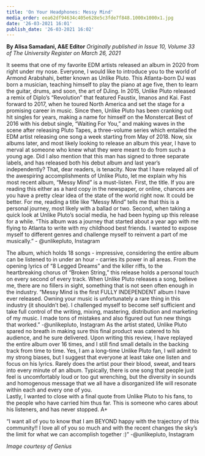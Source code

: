 ```yaml
---
title: 'On Your Headphones: Messy Mind'
media_order: eea62df94634c405e628e5c3fde7f848.1000x1000x1.jpg
date: '26-03-2021 16:01'
publish_date: '26-03-2021 16:02'
---
```


**By Alisa Samadani, A&E Editor** _Originally published in Issue 10, Volume 33 of The University Register on March 26, 2021_

It seems that one of my favorite EDM artists released an album in 2020 from right under my nose. Everyone, I would like to introduce you to the world of Armond Arabshahi, better known as Unlike Pluto. This Atlanta-born DJ was born a musician, teaching himself to play the piano at age five, then to learn the guitar, drums, and soon, the art of DJing. In 2015, Unlike Pluto released a remix of Diplo’s “Revolution” that featured Faustix, Imanos and Kai. Fast forward to 2017, when he toured North America and set the stage for a promising career in music. Since then, Unlike Pluto has been cranking out hit singles for years, making a name for himself on the Monstercat Best of 2016 with his debut single, “Waiting For You,” and making waves in the scene after releasing Pluto Tapes, a three-volume series which entailed the EDM artist releasing one song a week starting from May of 2018. Now, six albums later, and most likely looking to release an album this year, I have to merval at someone who knew what they were meant to do from such a young age. Did I also mention that this man has signed to three separate labels, and has released both his debut album and last year’s independently? That, dear readers, is tenacity.
Now that I have relayed all of the awespiring accomplishments of Unlike Pluto, let me explain why his most recent album, “Messy Mind” is a must-listen. First, the title. If you are reading this either as a hard copy in the newspaper, or online, chances are you have a pretty clear idea of the state of the world right now. It could be better. For me, reading a title like “Messy Mind” tells me that this is a personal journey, most likely with a ballad or two.  Second, when taking a quick look at Unlike Pluto’s social media, he had been hyping up this release for a while. 
“This album was a journey that started about a year ago with me flying to Atlanta to write with my childhood best friends. I wanted to expose myself to different genres and challenge myself to reinvent a part of me musically.”  - @unlikepluto, Instagram

The album, which holds 18 songs - impressive, considering the entire album can be listened to in under an hour - carries its power in all areas. From the opening lyrics of “8 Legged Dreams” and the killer riffs, to the heartbreaking chorus of “Broken String,” this release holds a personal touch on every second of every track. When Unlike Pluto releases a song, believe me, there are no fillers in sight, something that is not seen often enough in the industry.
“Messy Mind is the first FULLY INDEPENDENT album I have ever released. Owning your music is unfortunately a rare thing in this industry (it shouldn’t be). I challenged myself to become self sufficient and take full control of the writing, mixing, mastering, distribution and marketing of my music. I made tons of mistakes and also figured out fun new things that worked.” -@unlikepluto, Instagram
As the artist stated, Unlike Pluto spared no breath in making sure this final product was catered to his audience, and he sure delivered. Upon writing this review, I have replayed the entire album over 16 times, and I still find small details in the backing track from time to time. Yes, I am a long-time Unlike Pluto fan, I will admit to my strong biases, but I suggest that everyone at least take one listen and focus on his lyrics. Rarely does the artist pour their blood, sweat, and tears into every minute of an album. Typically, there is one song that people just feel is uncomfortably loud or too gut wrenching, but the diversity in sounds and homogenous message that we all have a disorganized life will resonate within each and every one of you.   
Lastly, I wanted to close with a final quote from Unlike Pluto to his fans, to the people who have carried him thus far. This is someone who cares about his listeners, and has never stopped. A+

“I want all of you to know that I am BEYOND happy with the trajectory of this community!! I love all of you so much and with the recent changes the sky’s the limit for what we can accomplish together :)” -@unlikepluto, Instagram

_Image courtesy of Genius_
